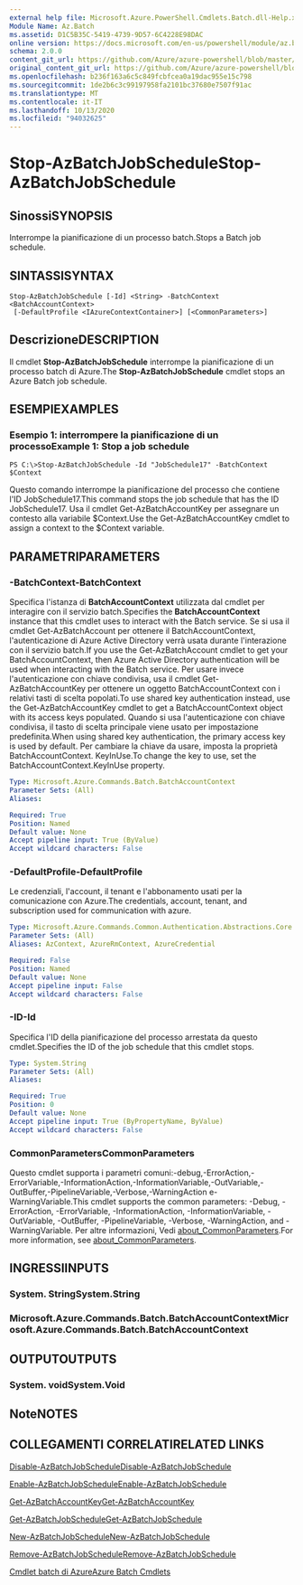 ```yaml
---
external help file: Microsoft.Azure.PowerShell.Cmdlets.Batch.dll-Help.xml
Module Name: Az.Batch
ms.assetid: D1C5B35C-5419-4739-9D57-6C4228E98DAC
online version: https://docs.microsoft.com/en-us/powershell/module/az.batch/stop-azbatchjobschedule
schema: 2.0.0
content_git_url: https://github.com/Azure/azure-powershell/blob/master/src/Batch/Batch/help/Stop-AzBatchJobSchedule.md
original_content_git_url: https://github.com/Azure/azure-powershell/blob/master/src/Batch/Batch/help/Stop-AzBatchJobSchedule.md
ms.openlocfilehash: b236f163a6c5c849fcbfcea0a19dac955e15c798
ms.sourcegitcommit: 1de2b6c3c99197958fa2101bc37680e7507f91ac
ms.translationtype: MT
ms.contentlocale: it-IT
ms.lasthandoff: 10/13/2020
ms.locfileid: "94032625"
---
```

# <span data-ttu-id="c1760-101">Stop-AzBatchJobSchedule</span><span class="sxs-lookup"><span data-stu-id="c1760-101">Stop-AzBatchJobSchedule</span></span>

## <span data-ttu-id="c1760-102">Sinossi</span><span class="sxs-lookup"><span data-stu-id="c1760-102">SYNOPSIS</span></span>
<span data-ttu-id="c1760-103">Interrompe la pianificazione di un processo batch.</span><span class="sxs-lookup"><span data-stu-id="c1760-103">Stops a Batch job schedule.</span></span>

## <span data-ttu-id="c1760-104">SINTASSI</span><span class="sxs-lookup"><span data-stu-id="c1760-104">SYNTAX</span></span>

```
Stop-AzBatchJobSchedule [-Id] <String> -BatchContext <BatchAccountContext>
 [-DefaultProfile <IAzureContextContainer>] [<CommonParameters>]
```

## <span data-ttu-id="c1760-105">Descrizione</span><span class="sxs-lookup"><span data-stu-id="c1760-105">DESCRIPTION</span></span>
<span data-ttu-id="c1760-106">Il cmdlet **Stop-AzBatchJobSchedule** interrompe la pianificazione di un processo batch di Azure.</span><span class="sxs-lookup"><span data-stu-id="c1760-106">The **Stop-AzBatchJobSchedule** cmdlet stops an Azure Batch job schedule.</span></span>

## <span data-ttu-id="c1760-107">ESEMPI</span><span class="sxs-lookup"><span data-stu-id="c1760-107">EXAMPLES</span></span>

### <span data-ttu-id="c1760-108">Esempio 1: interrompere la pianificazione di un processo</span><span class="sxs-lookup"><span data-stu-id="c1760-108">Example 1: Stop a job schedule</span></span>
```
PS C:\>Stop-AzBatchJobSchedule -Id "JobSchedule17" -BatchContext $Context
```

<span data-ttu-id="c1760-109">Questo comando interrompe la pianificazione del processo che contiene l'ID JobSchedule17.</span><span class="sxs-lookup"><span data-stu-id="c1760-109">This command stops the job schedule that has the ID JobSchedule17.</span></span>
<span data-ttu-id="c1760-110">Usa il cmdlet Get-AzBatchAccountKey per assegnare un contesto alla variabile $Context.</span><span class="sxs-lookup"><span data-stu-id="c1760-110">Use the Get-AzBatchAccountKey cmdlet to assign a context to the $Context variable.</span></span>

## <span data-ttu-id="c1760-111">PARAMETRI</span><span class="sxs-lookup"><span data-stu-id="c1760-111">PARAMETERS</span></span>

### <span data-ttu-id="c1760-112">-BatchContext</span><span class="sxs-lookup"><span data-stu-id="c1760-112">-BatchContext</span></span>
<span data-ttu-id="c1760-113">Specifica l'istanza di **BatchAccountContext** utilizzata dal cmdlet per interagire con il servizio batch.</span><span class="sxs-lookup"><span data-stu-id="c1760-113">Specifies the **BatchAccountContext** instance that this cmdlet uses to interact with the Batch service.</span></span>
<span data-ttu-id="c1760-114">Se si usa il cmdlet Get-AzBatchAccount per ottenere il BatchAccountContext, l'autenticazione di Azure Active Directory verrà usata durante l'interazione con il servizio batch.</span><span class="sxs-lookup"><span data-stu-id="c1760-114">If you use the Get-AzBatchAccount cmdlet to get your BatchAccountContext, then Azure Active Directory authentication will be used when interacting with the Batch service.</span></span> <span data-ttu-id="c1760-115">Per usare invece l'autenticazione con chiave condivisa, usa il cmdlet Get-AzBatchAccountKey per ottenere un oggetto BatchAccountContext con i relativi tasti di scelta popolati.</span><span class="sxs-lookup"><span data-stu-id="c1760-115">To use shared key authentication instead, use the Get-AzBatchAccountKey cmdlet to get a BatchAccountContext object with its access keys populated.</span></span> <span data-ttu-id="c1760-116">Quando si usa l'autenticazione con chiave condivisa, il tasto di scelta principale viene usato per impostazione predefinita.</span><span class="sxs-lookup"><span data-stu-id="c1760-116">When using shared key authentication, the primary access key is used by default.</span></span> <span data-ttu-id="c1760-117">Per cambiare la chiave da usare, imposta la proprietà BatchAccountContext. KeyInUse.</span><span class="sxs-lookup"><span data-stu-id="c1760-117">To change the key to use, set the BatchAccountContext.KeyInUse property.</span></span>

```yaml
Type: Microsoft.Azure.Commands.Batch.BatchAccountContext
Parameter Sets: (All)
Aliases:

Required: True
Position: Named
Default value: None
Accept pipeline input: True (ByValue)
Accept wildcard characters: False
```

### <span data-ttu-id="c1760-118">-DefaultProfile</span><span class="sxs-lookup"><span data-stu-id="c1760-118">-DefaultProfile</span></span>
<span data-ttu-id="c1760-119">Le credenziali, l'account, il tenant e l'abbonamento usati per la comunicazione con Azure.</span><span class="sxs-lookup"><span data-stu-id="c1760-119">The credentials, account, tenant, and subscription used for communication with azure.</span></span>

```yaml
Type: Microsoft.Azure.Commands.Common.Authentication.Abstractions.Core.IAzureContextContainer
Parameter Sets: (All)
Aliases: AzContext, AzureRmContext, AzureCredential

Required: False
Position: Named
Default value: None
Accept pipeline input: False
Accept wildcard characters: False
```

### <span data-ttu-id="c1760-120">-ID</span><span class="sxs-lookup"><span data-stu-id="c1760-120">-Id</span></span>
<span data-ttu-id="c1760-121">Specifica l'ID della pianificazione del processo arrestata da questo cmdlet.</span><span class="sxs-lookup"><span data-stu-id="c1760-121">Specifies the ID of the job schedule that this cmdlet stops.</span></span>

```yaml
Type: System.String
Parameter Sets: (All)
Aliases:

Required: True
Position: 0
Default value: None
Accept pipeline input: True (ByPropertyName, ByValue)
Accept wildcard characters: False
```

### <span data-ttu-id="c1760-122">CommonParameters</span><span class="sxs-lookup"><span data-stu-id="c1760-122">CommonParameters</span></span>
<span data-ttu-id="c1760-123">Questo cmdlet supporta i parametri comuni:-debug,-ErrorAction,-ErrorVariable,-InformationAction,-InformationVariable,-OutVariable,-OutBuffer,-PipelineVariable,-Verbose,-WarningAction e-WarningVariable.</span><span class="sxs-lookup"><span data-stu-id="c1760-123">This cmdlet supports the common parameters: -Debug, -ErrorAction, -ErrorVariable, -InformationAction, -InformationVariable, -OutVariable, -OutBuffer, -PipelineVariable, -Verbose, -WarningAction, and -WarningVariable.</span></span> <span data-ttu-id="c1760-124">Per altre informazioni, Vedi [about_CommonParameters](http://go.microsoft.com/fwlink/?LinkID=113216).</span><span class="sxs-lookup"><span data-stu-id="c1760-124">For more information, see [about_CommonParameters](http://go.microsoft.com/fwlink/?LinkID=113216).</span></span>

## <span data-ttu-id="c1760-125">INGRESSI</span><span class="sxs-lookup"><span data-stu-id="c1760-125">INPUTS</span></span>

### <span data-ttu-id="c1760-126">System. String</span><span class="sxs-lookup"><span data-stu-id="c1760-126">System.String</span></span>

### <span data-ttu-id="c1760-127">Microsoft.Azure.Commands.Batch.BatchAccountContext</span><span class="sxs-lookup"><span data-stu-id="c1760-127">Microsoft.Azure.Commands.Batch.BatchAccountContext</span></span>

## <span data-ttu-id="c1760-128">OUTPUT</span><span class="sxs-lookup"><span data-stu-id="c1760-128">OUTPUTS</span></span>

### <span data-ttu-id="c1760-129">System. void</span><span class="sxs-lookup"><span data-stu-id="c1760-129">System.Void</span></span>

## <span data-ttu-id="c1760-130">Note</span><span class="sxs-lookup"><span data-stu-id="c1760-130">NOTES</span></span>

## <span data-ttu-id="c1760-131">COLLEGAMENTI CORRELATI</span><span class="sxs-lookup"><span data-stu-id="c1760-131">RELATED LINKS</span></span>

[<span data-ttu-id="c1760-132">Disable-AzBatchJobSchedule</span><span class="sxs-lookup"><span data-stu-id="c1760-132">Disable-AzBatchJobSchedule</span></span>](./Disable-AzBatchJobSchedule.md)

[<span data-ttu-id="c1760-133">Enable-AzBatchJobSchedule</span><span class="sxs-lookup"><span data-stu-id="c1760-133">Enable-AzBatchJobSchedule</span></span>](./Enable-AzBatchJobSchedule.md)

[<span data-ttu-id="c1760-134">Get-AzBatchAccountKey</span><span class="sxs-lookup"><span data-stu-id="c1760-134">Get-AzBatchAccountKey</span></span>](./Get-AzBatchAccountKey.md)

[<span data-ttu-id="c1760-135">Get-AzBatchJobSchedule</span><span class="sxs-lookup"><span data-stu-id="c1760-135">Get-AzBatchJobSchedule</span></span>](./Get-AzBatchJobSchedule.md)

[<span data-ttu-id="c1760-136">New-AzBatchJobSchedule</span><span class="sxs-lookup"><span data-stu-id="c1760-136">New-AzBatchJobSchedule</span></span>](./New-AzBatchJobSchedule.md)

[<span data-ttu-id="c1760-137">Remove-AzBatchJobSchedule</span><span class="sxs-lookup"><span data-stu-id="c1760-137">Remove-AzBatchJobSchedule</span></span>](./Remove-AzBatchJobSchedule.md)

[<span data-ttu-id="c1760-138">Cmdlet batch di Azure</span><span class="sxs-lookup"><span data-stu-id="c1760-138">Azure Batch Cmdlets</span></span>](/powershell/module/Az.Batch/)
